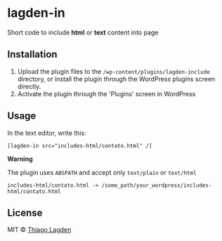 # lagden-in

Short code to include **html** or **text** content into page


## Installation

1. Upload the plugin files to the `/wp-content/plugins/lagden-include` directory, or install the plugin through the WordPress plugins screen directly.
2. Activate the plugin through the 'Plugins' screen in WordPress


## Usage

In the text editor, write this:

```
[lagden-in src="includes-html/contato.html" /]
```

**Warning**

The plugin uses `ABSPATH` and accept only `text/plain` or `text/html`

```
includes-html/contato.html -> /some_path/your_wordpress/includes-html/contato.html
```


## License

MIT © [Thiago Lagden](http://lagden.in)
